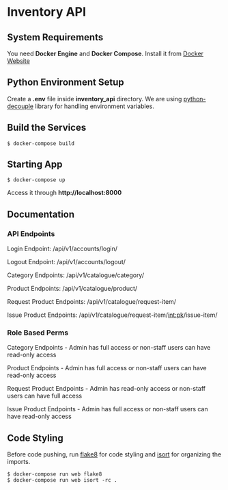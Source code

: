 # Inventory API

## System Requirements

You need **Docker Engine** and **Docker Compose**. Install it from [Docker Website](https://docs.docker.com/)

## Python Environment Setup

Create a **.env** file inside **inventory_api** directory. We are using [python-decouple](https://simpleisbetterthancomplex.com/2015/11/26/package-of-the-week-python-decouple.html) library for handling environment variables.


## Build the Services

    $ docker-compose build


## Starting App
    $ docker-compose up

Access it through **http://localhost:8000**


## Documentation


### API Endpoints

Login Endpoint: /api/v1/accounts/login/

Logout Endpoint: /api/v1/accounts/logout/

Category Endpoints: /api/v1/catalogue/category/

Product Endpoints: /api/v1/catalogue/product/

Request Product Endpoints: /api/v1/catalogue/request-item/

Issue Product Endpoints: /api/v1/catalogue/request-item/<int:pk>/issue-item/

### Role Based Perms

Category Endpoints - Admin has full access or non-staff users can have read-only access

Product Endpoints - Admin has full access or non-staff users can have read-only access

Request Product Endpoints - Admin has read-only access or non-staff users can have full access

Issue Product Endpoints - Admin has full access or non-staff users can have read-only access


## Code Styling

Before code pushing, run [flake8](https://simpleisbetterthancomplex.com/packages/2016/08/05/flake8.html) for code styling and [isort](https://simpleisbetterthancomplex.com/packages/2016/10/08/isort.html) for organizing the imports.

    $ docker-compose run web flake8
    $ docker-compose run web isort -rc .
